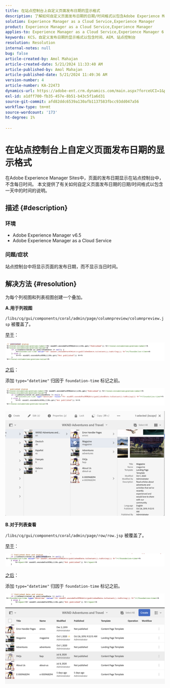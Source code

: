 ```yaml
---
title: 在站点控制台上自定义页面发布日期的显示格式
description: 了解如何自定义页面发布日期的日期/时间格式以包含Adobe Experience Manager Sites上的当天时间。
solution: Experience Manager as a Cloud Service,Experience Manager
product: Experience Manager as a Cloud Service,Experience Manager
applies-to: Experience Manager as a Cloud Service,Experience Manager 6.5
keywords: KCS，自定义发布日期的显示格式以包含时间、AEM、站点控制台
resolution: Resolution
internal-notes: null
bug: false
article-created-by: Amol Mahajan
article-created-date: 5/21/2024 11:33:40 AM
article-published-by: Amol Mahajan
article-published-date: 5/21/2024 11:49:36 AM
version-number: 4
article-number: KA-22473
dynamics-url: https://adobe-ent.crm.dynamics.com/main.aspx?forceUCI=1&pagetype=entityrecord&etn=knowledgearticle&id=2d1d48f2-6517-ef11-9f8a-6045bd006c82
exl-id: a1dff700-fb35-457e-8b51-b43c5f1a6d31
source-git-commit: afd82ddc6539a130afb1137583fbcc93dd047a56
workflow-type: tm+mt
source-wordcount: '173'
ht-degree: 1%

---
```


# 在站点控制台上自定义页面发布日期的显示格式


在Adobe Experience Manager Sites中，页面的发布日期显示在站点控制台中，不含每日时间。 本文提供了有关如何自定义页面发布日期的日期/时间格式以包含一天中的时间的说明。

## 描述 {#description}


### 环境

- Adobe Experience Manager v6.5
- Adobe Experience Manager as a Cloud Service


### 问题/症状

站点控制台中将显示页面的发布日期，而不显示当日时间。


## 解决方法 {#resolution}


为每个列视图和列表视图创建一个叠加。

<b>A.用于列视图</b>

`/libs/cq/gui/components/coral/admin/page/columnpreview/columnpreview.jsp` 被覆盖了。

<u>早于</u>：

![](assets/76d8eda9-2625-ee11-9cbe-6045bd006a22.png)

<u>之后</u>：

添加 `type="datetime"` 归因于 `foundation-time` 标记之前。

![](assets/bc3fccb7-2625-ee11-9cbe-6045bd006a22.png)

![](assets/4b4c42f9-2625-ee11-9cbe-6045bd006a22.png)

<b>B.对于列表查看</b>

`/libs/cq/gui/components/coral/admin/page/row/row.jsp` 被覆盖了。

<u>早于</u>：

![](assets/b4d354c8-2625-ee11-9cbe-6045bd006a22.png)

<u>之后</u>：

添加 `type="datetime"` 归因于 `foundation-time` 标记之前。

![](assets/82f75cd6-2625-ee11-9cbe-6045bd006a22.png)
![](assets/807c0517-2725-ee11-9cbe-6045bd006a22.png)
